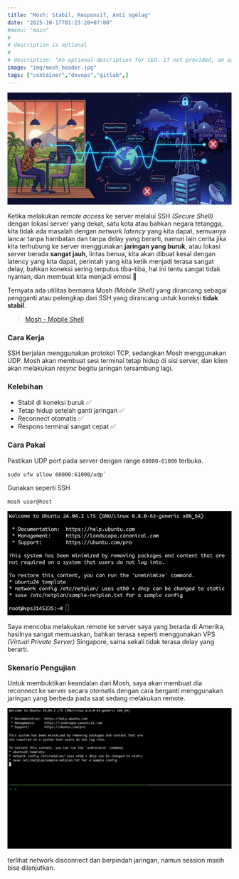 ```yaml
---
title: "Mosh: Stabil, Responsif, Anti ngelag"
date: "2025-10-17T01:23:20+07:00"
#menu: "main"
#
# description is optional
#
# description: "An optional description for SEO. If not provided, an automatically created summary will be used."
image: "img/mosh_header.jpg"
tags: ["container","devops","gitlab",]
---
```


<img width="750" alt="mosh" src="/img/mosh_header.jpg" />

Ketika melakukan _remote access_ ke server melalui SSH _(Secure Shell)_ dengan lokasi server yang dekat, satu kota atau bahkan negara tetangga, kita tidak ada masalah dengan _network latency_ yang kita dapat, semuanya lancar tanpa hambatan dan tanpa delay yang berarti, namun lain cerita jika kita terhubung ke server menggunakan **jaringan yang buruk**, atau lokasi server berada **sangat jauh**, lintas benua, kita akan dibuat kesal dengan latency yang kita dapat, perintah yang kita ketik menjadi terasa sangat delay, bahkan koneksi sering terputus tiba-tiba, hal ini tentu sangat tidak nyaman, dan membuat kita menjadi emosi 🤬

Ternyata ada utilitas bernama Mosh _(Mobile Shell)_ yang dirancang sebagai pengganti atau pelengkap dari SSH yang dirancang untuk koneksi **tidak stabil**.
> [Mosh - Mobile Shell](https://mosh.org/)

### Cara Kerja

SSH berjalan menggunakan protokol TCP, sedangkan Mosh menggunakan UDP. Mosh akan membuat sesi terminal tetap hidup di sisi server, dan klien akan melakukan _resync_ begitu jaringan tersambung lagi. 

### Kelebihan

- Stabil di koneksi buruk ✅
- Tetap hidup setelah ganti jaringan ✅
- Reconnect otomatis ✅
- Respons terminal sangat cepat ✅

### Cara Pakai

Pastikan UDP port pada server dengan range `60000-61000` terbuka.

```
sudo ufw allow 60000:61000/udp`
```

Gunakan seperti SSH

```
mosh user@host
```
<img width="750" alt="mosh" src="/img/mosh_remote.png" />

Saya mencoba melakukan remote ke server saya yang berada di Amerika, hasilnya sangat memuaskan, bahkan terasa seperti menggunakan VPS _(Virtual Private Server)_ Singapore, sama sekali tidak terasa delay yang berarti.

### Skenario Pengujian

Untuk membuktikan keandalan dari Mosh, saya akan membuat dia reconnect ke server secara otomatis dengan cara berganti menggunakan jaringan yang berbeda pada saat sedang melakukan remote.

<img width="750" alt="mosh" src="/img/mosh_remote.gif" />

terlihat network disconnect dan berpindah jaringan, namun session masih bisa dilanjutkan.
